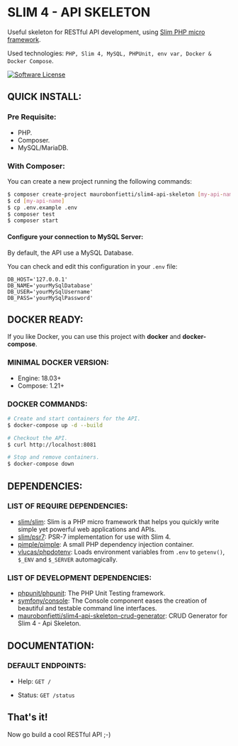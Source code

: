 # SLIM 4 - API SKELETON

Useful skeleton for RESTful API development, using [Slim PHP micro framework](https://www.slimframework.com).

Used technologies: `PHP, Slim 4, MySQL, PHPUnit, env var, Docker & Docker Compose`.

[![Software License][ico-license]](LICENSE.md)

[ico-license]: https://img.shields.io/badge/license-MIT-brightgreen.svg?style=flat-square


## QUICK INSTALL:

### Pre Requisite:

- PHP.
- Composer.
- MySQL/MariaDB.


### With Composer:

You can create a new project running the following commands:

```bash
$ composer create-project maurobonfietti/slim4-api-skeleton [my-api-name]
$ cd [my-api-name]
$ cp .env.example .env
$ composer test
$ composer start
```


#### Configure your connection to MySQL Server:

By default, the API use a MySQL Database.

You can check and edit this configuration in your `.env` file:

```
DB_HOST='127.0.0.1'
DB_NAME='yourMySqlDatabase'
DB_USER='yourMySqlUsername'
DB_PASS='yourMySqlPassword'
```


## DOCKER READY:

If you like Docker, you can use this project with **docker** and **docker-compose**.


### MINIMAL DOCKER VERSION:

* Engine: 18.03+
* Compose: 1.21+


### DOCKER COMMANDS:

```bash
# Create and start containers for the API.
$ docker-compose up -d --build

# Checkout the API.
$ curl http://localhost:8081

# Stop and remove containers.
$ docker-compose down
```


## DEPENDENCIES:

### LIST OF REQUIRE DEPENDENCIES:

- [slim/slim](https://github.com/slimphp/Slim): Slim is a PHP micro framework that helps you quickly write simple yet powerful web applications and APIs.
- [slim/psr7](https://github.com/slimphp/Slim-Psr7): PSR-7 implementation for use with Slim 4.
- [pimple/pimple](https://github.com/silexphp/Pimple): A small PHP dependency injection container.
- [vlucas/phpdotenv](https://github.com/vlucas/phpdotenv): Loads environment variables from `.env` to `getenv()`, `$_ENV` and `$_SERVER` automagically.

### LIST OF DEVELOPMENT DEPENDENCIES:

- [phpunit/phpunit](https://github.com/sebastianbergmann/phpunit): The PHP Unit Testing framework.
- [symfony/console](https://github.com/symfony/console): The Console component eases the creation of beautiful and testable command line interfaces.
- [maurobonfietti/slim4-api-skeleton-crud-generator](https://github.com/maurobonfietti/slim4-api-skeleton-crud-generator): CRUD Generator for Slim 4 - Api Skeleton.


## DOCUMENTATION:

### DEFAULT ENDPOINTS:

- Help: `GET /`

- Status: `GET /status`


## That's it!

Now go build a cool RESTful API ;-)
